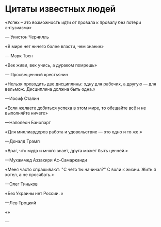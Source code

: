 <html>
<h1>Цитаты известных людей</h1>
  <div class="quote">
    <p>«Успех – это возможность идти от провала к провалу без потери энтузиазма»</p>
    <p class="author">— Уинстон Черчилль</p>
  </div>
  <div class="quote">
    <p>«В мире нет ничего более власти, чем знание»</p>
    <p class="author">— Марк Твен</p> 
  </div>
  <div class="quote">
    <p>«Век живи, век учись, а дураком помрешь»</p>
    <p class="author">— Просвещенный крестьянин</p>
  </div>
   <div class="quote">
    <p>«Нельзя проводить две дисциплины: одну для рабочих, а другую — для вельмож. Дисциплина должна быть одна.»</p>
    <p class="author">—Иосиф Сталин</p>
  </div>
  <div class="quote">
    <p>«Если желаете добиться успеха в этом мире, то обещайте всё и не выполняйте ничего»</p>
    <p class="author">—Наполеон Банопарт</p>
</div>
    <div class="quote">
    <p>«Для миллиардеров работа и удовольствие — это одно и то же.»</p>
    <p class="author">—Доналд Трамп</p>
</div>
 <div class="quote">
    <p>«Враг, что мудр и много знает, друга может быть ценней.»</p>
    <p class="author">—Мухаммед Аззахири Ас-Самарканди</p>
</div>

 <div class="quote">
    <p>«Меня часто спрашивают: "С чего ты начинал?" С воли к жизни. Жить я хотел, а не прозябать.»</p>
    <p class="author">—Олег Тиньков</p>
</div>
<div class="quote">
    <p>«Без Украины нет России. »</p>
    <p class="author">—Лев Троцкий</p>
</div>
<div class="quote">
    <p>«»</p>
    <p class="author">—</p>
</div>

</body>
</html>





















    

